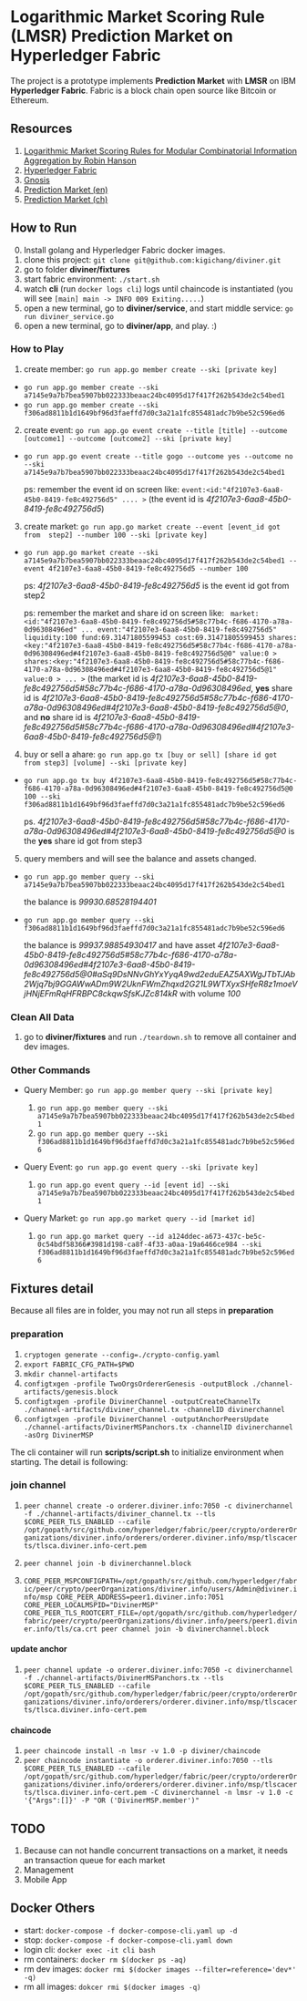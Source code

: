 # Logarithmic Market Scoring Rule (LMSR) Prediction Market on Hyperledger Fabric

The project is a prototype implements **Prediction Market** with **LMSR** on IBM **Hyperledger Fabric**. Fabric is a block chain open source like Bitcoin or Ethereum.

## Resources
1. [Logarithmic Market Scoring Rules for Modular Combinatorial Information Aggregation by Robin Hanson](http://mason.gmu.edu/~rhanson/mktscore.pdf)
2. [Hyperledger Fabric](https://hyperledger-fabric.readthedocs.io/en/release/)
3. [Gnosis](https://gnosis.pm/)
4. [Prediction Market (en)](https://en.wikipedia.org/wiki/Prediction_market)
5. [Prediction Market (ch)](https://zh.wikipedia.org/wiki/%E9%A2%84%E6%B5%8B%E5%B8%82%E5%9C%BA)

## How to Run
0. Install golang and Hyperledger Fabric docker images.
1. clone this project: `git clone git@github.com:kigichang/diviner.git`
2. go to folder **diviner/fixtures**
3. start fabric environment: `./start.sh`
4. watch **cli** (run `docker logs cli`) logs until chaincode is instantiated (you will see `[main] main -> INFO 009 Exiting.....`)
5. open a new terminal, go to **diviner/service**, and start middle service: `go run diviner_service.go`
6. open a new terminal, go to **diviner/app**, and play. :)

### How to Play
1. create member: `go run app.go member create --ski [private key]`
  * `go run app.go member create --ski a7145e9a7b7bea5907bb022333beaac24bc4095d17f417f262b543de2c54bed1`
  * `go run app.go member create --ski f306ad8811b1d1649bf96d3faeffd7d0c3a21a1fc855481adc7b9be52c596ed6`

2. create event: `go run app.go event create --title [title] --outcome [outcome1] --outcome [outcome2] --ski [private key]`
  * `go run app.go event create --title gogo --outcome yes --outcome no --ski a7145e9a7b7bea5907bb022333beaac24bc4095d17f417f262b543de2c54bed1`

    ps: remember the event id on screen like: `event:<id:"4f2107e3-6aa8-45b0-8419-fe8c492756d5" .... >` (the event id is *4f2107e3-6aa8-45b0-8419-fe8c492756d5*)

3. create market: `go run app.go market create --event [event_id got from  step2] --number 100 --ski [private key]`
  * `go run app.go market create --ski a7145e9a7b7bea5907bb022333beaac24bc4095d17f417f262b543de2c54bed1 --event 4f2107e3-6aa8-45b0-8419-fe8c492756d5 --number 100`

    ps: *4f2107e3-6aa8-45b0-8419-fe8c492756d5* is the event id got from step2

    ps: remember the market and share id on screen like: ` market:<id:"4f2107e3-6aa8-45b0-8419-fe8c492756d5#58c77b4c-f686-4170-a78a-0d96308496ed" ... event:"4f2107e3-6aa8-45b0-8419-fe8c492756d5" liquidity:100 fund:69.31471805599453 cost:69.31471805599453 shares:<key:"4f2107e3-6aa8-45b0-8419-fe8c492756d5#58c77b4c-f686-4170-a78a-0d96308496ed#4f2107e3-6aa8-45b0-8419-fe8c492756d5@0" value:0 > shares:<key:"4f2107e3-6aa8-45b0-8419-fe8c492756d5#58c77b4c-f686-4170-a78a-0d96308496ed#4f2107e3-6aa8-45b0-8419-fe8c492756d5@1" value:0 > ... >` (the market id is *4f2107e3-6aa8-45b0-8419-fe8c492756d5#58c77b4c-f686-4170-a78a-0d96308496ed*, **yes** share id is *4f2107e3-6aa8-45b0-8419-fe8c492756d5#58c77b4c-f686-4170-a78a-0d96308496ed#4f2107e3-6aa8-45b0-8419-fe8c492756d5@0*, and **no** share id is *4f2107e3-6aa8-45b0-8419-fe8c492756d5#58c77b4c-f686-4170-a78a-0d96308496ed#4f2107e3-6aa8-45b0-8419-fe8c492756d5@1*)

4. buy or sell a ahare: `go run app.go tx [buy or sell] [share id got from step3] [volume] --ski [private key]`

  * `go run app.go tx buy 4f2107e3-6aa8-45b0-8419-fe8c492756d5#58c77b4c-f686-4170-a78a-0d96308496ed#4f2107e3-6aa8-45b0-8419-fe8c492756d5@0 100 --ski f306ad8811b1d1649bf96d3faeffd7d0c3a21a1fc855481adc7b9be52c596ed6`

    ps. *4f2107e3-6aa8-45b0-8419-fe8c492756d5#58c77b4c-f686-4170-a78a-0d96308496ed#4f2107e3-6aa8-45b0-8419-fe8c492756d5@0* is the **yes** share id got from step3

5. query members and will see the balance and assets changed.
  * `go run app.go member query --ski a7145e9a7b7bea5907bb022333beaac24bc4095d17f417f262b543de2c54bed1`

    the balance is *99930.68528194401*

  * `go run app.go member query --ski f306ad8811b1d1649bf96d3faeffd7d0c3a21a1fc855481adc7b9be52c596ed6`

    the balance is *99937.98854930417* and have asset *4f2107e3-6aa8-45b0-8419-fe8c492756d5#58c77b4c-f686-4170-a78a-0d96308496ed#4f2107e3-6aa8-45b0-8419-fe8c492756d5@0#aSq9DsNNvGhYxYyqA9wd2eduEAZ5AXWgJTbTJAb2Wjq7bj9GGAWwADm9W2UknFWmZhqxd2G21L9WTXyxSHfeR8z1moeVjHNjEFmRqHFRBPC8ckqwSfsKJZc814kR* with volume *100*

### Clean All Data
1. go to **diviner/fixtures** and run `./teardown.sh` to remove all container and dev images.

### Other Commands
* Query Member: `go run app.go member query --ski [private key]`
  1. `go run app.go member query --ski a7145e9a7b7bea5907bb022333beaac24bc4095d17f417f262b543de2c54bed1`
  2. `go run app.go member query --ski f306ad8811b1d1649bf96d3faeffd7d0c3a21a1fc855481adc7b9be52c596ed6`


* Query Event: `go run app.go event query --ski [private key]`
  1. `go run app.go event query --id [event id] --ski a7145e9a7b7bea5907bb022333beaac24bc4095d17f417f262b543de2c54bed1`


* Query Market: `go run app.go market query --id [market id]`
  1. `go run app.go market query --id a124ddec-a673-437c-be5c-0c54bdf58366#3981d198-ca8f-4f33-a0aa-19a6466ce984 --ski f306ad8811b1d1649bf96d3faeffd7d0c3a21a1fc855481adc7b9be52c596ed6`

## Fixtures detail

Because all files are in folder, you may not run all steps in **preparation**

### preparation
1. `cryptogen generate --config=./crypto-config.yaml`
2. `export FABRIC_CFG_PATH=$PWD`
3. `mkdir channel-artifacts`
4. `configtxgen -profile TwoOrgsOrdererGenesis -outputBlock ./channel-artifacts/genesis.block`
5. `configtxgen -profile DivinerChannel -outputCreateChannelTx ./channel-artifacts/diviner_channel.tx -channelID divinerchannel`
6. `configtxgen -profile DivinerChannel -outputAnchorPeersUpdate ./channel-artifacts/DivinerMSPanchors.tx -channelID divinerchannel -asOrg DivinerMSP`


The cli container will run **scripts/script.sh** to initialize environment when starting. The detail is following:

### join channel
1. `peer channel create -o orderer.diviner.info:7050 -c divinerchannel -f ./channel-artifacts/diviner_channel.tx --tls $CORE_PEER_TLS_ENABLED --cafile /opt/gopath/src/github.com/hyperledger/fabric/peer/crypto/ordererOrganizations/diviner.info/orderers/orderer.diviner.info/msp/tlscacerts/tlsca.diviner.info-cert.pem`
2. `peer channel join -b divinerchannel.block`

3. `CORE_PEER_MSPCONFIGPATH=/opt/gopath/src/github.com/hyperledger/fabric/peer/crypto/peerOrganizations/diviner.info/users/Admin@diviner.info/msp CORE_PEER_ADDRESS=peer1.diviner.info:7051 CORE_PEER_LOCALMSPID="DivinerMSP" CORE_PEER_TLS_ROOTCERT_FILE=/opt/gopath/src/github.com/hyperledger/fabric/peer/crypto/peerOrganizations/diviner.info/peers/peer1.diviner.info/tls/ca.crt peer channel join -b divinerchannel.block`

#### update anchor
1. `peer channel update -o orderer.diviner.info:7050 -c divinerchannel -f ./channel-artifacts/DivinerMSPanchors.tx --tls $CORE_PEER_TLS_ENABLED --cafile /opt/gopath/src/github.com/hyperledger/fabric/peer/crypto/ordererOrganizations/diviner.info/orderers/orderer.diviner.info/msp/tlscacerts/tlsca.diviner.info-cert.pem`

#### chaincode
1. `peer chaincode install -n lmsr -v 1.0 -p diviner/chaincode`
2. `peer chaincode instantiate -o orderer.diviner.info:7050 --tls $CORE_PEER_TLS_ENABLED --cafile /opt/gopath/src/github.com/hyperledger/fabric/peer/crypto/ordererOrganizations/diviner.info/orderers/orderer.diviner.info/msp/tlscacerts/tlsca.diviner.info-cert.pem -C divinerchannel -n lmsr -v 1.0 -c '{"Args":[]}' -P "OR ('DivinerMSP.member')"`

## TODO
1. Because can not handle concurrent transactions on a market, it needs an transaction queue for each market
2. Management
3. Mobile App

## Docker Others
* start: `docker-compose -f docker-compose-cli.yaml up -d`
* stop: `docker-compose -f docker-compose-cli.yaml down`
* login cli: `docker exec -it cli bash`
* rm containers: `docker rm $(docker ps -aq)`
* rm dev images: `docker rmi $(docker images --filter=reference='dev*' -q)`
* rm all images: `dokcer rmi $(docker images -q)`
